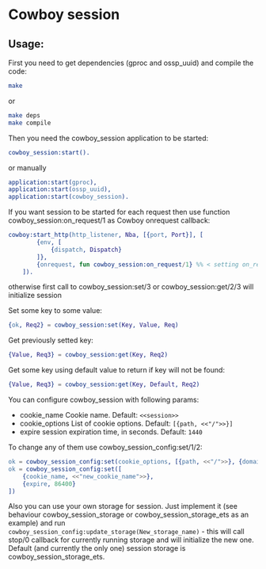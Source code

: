 # Cowboy session

## Usage:
First you need to get dependencies (gproc and ossp_uuid) and compile the code:
```bash
make
```
or
```bash
make deps
make compile
```

Then you need the cowboy_session application to be started:
```erlang
cowboy_session:start().
```
or manually
```erlang
application:start(gproc),
application:start(ossp_uuid),
application:start(cowboy_session).
```

If you want session to be started for each request then use function cowboy_session:on_request/1 as Cowboy onrequest callback:
```erlang
cowboy:start_http(http_listener, Nba, [{port, Port}], [
		{env, [
			{dispatch, Dispatch}
		]},
		{onrequest, fun cowboy_session:on_request/1} %% < setting on_request callback
	]).
```
otherwise first call to cowboy_session:set/3 or cowboy_session:get/2/3 will initialize session

Set some key to some value:
```erlang
{ok, Req2} = cowboy_session:set(Key, Value, Req)
```

Get previously setted key:
```erlang
{Value, Req3} = cowboy_session:get(Key, Req2)
```

Get some key using default value to return if key will not be found:
```erlang
{Value, Req3} = cowboy_session:get(Key, Default, Req2)
```

You can configure cowboy_session with following params:
- cookie_name
Cookie name. Default: `<<session>>`
- cookie_options
List of cookie options. Default: `[{path, <<"/">>}]`
- expire
session expiration time, in seconds. Default: `1440`

To change any of them use cowboy_session_config:set/1/2:
```erlang
ok = cowboy_session_config:set(cookie_options, [{path, <<"/">>}, {domain, <<".site.com">>}]),
ok = cowboy_session_config:set([
	{cookie_name, <<"new_cookie_name">>},
	{expire, 86400}
])
```

Also you can use your own storage for session. Just implement it (see behaviour cowboy_session_storage or cowboy_session_storage_ets as an example) and run `cowboy_session_config:update_storage(New_storage_name)` - this will call stop/0 callback for currently running storage and will initialize the new one. Default (and currently the only one) session storage is cowboy_session_storage_ets.
